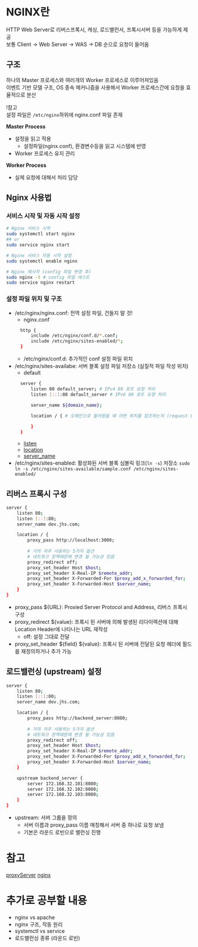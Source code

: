 # NGINX란
HTTP Web Server로 리버스프록시, 캐싱, 로드밸런서, 프록시서버 등을 가능하게 제공<br>
보통 Client -> Web Server -> WAS -> DB 순으로 요청이 들어옴

## 구조
하나의 Master 프로세스와 여러개의 Worker 프로세스로 이루어져있음<br>
이벤트 기반 모델 구조, OS 종속 메커니즘을 사용해서 Worker 프로세스간에 요청을 효율적으로 분산

!참고<br>
설정 파일은 `/etc/nginx`하위에 nginx.conf 파일 존재

**Master Process**
- 설정을 읽고 적용
  - 설정파일(nginx.conf), 환경변수등을 읽고 시스템에 반영
- Worker 프로세스 유지 관리

**Worker Process**
- 실제 요청에 대해서 처리 담당

## Nginx 사용법

### 서비스 시작 및 자동 시작 설정
```bash
# Nginx 서비스 시작
sudo systemctl start nginx
## or
sudo service nginx start

# Nginx 서비스 자동 시작 설정
sudo systemctl enable nginx

# Nginx 재시작 (config 파일 변경 후)
sudo nginx -t # config 파일 테스트
sudo service nginx restart
```

### 설정 파일 위치 및 구조
- /etc/nginx/nginx.conf: 전역 설정 파일, 건들지 말 것!
  - nginx.conf
  ```bash
    http {
        include /etc/nginx/conf.d/*.conf;
        include /etc/nginx/sites-enabled/*;
    }
  ```
  - /etc/nginx/conf.d: 추가적인 conf 설정 파일 위치
- /etc/nginx/sites-availabe: 서버 블록 설정 파일 저장소 (실질적 파일 작성 위치)
  - default
  ```bash
    server {
        listen 80 default_server; # IPv4 80 포트 요청 처리
        listen [::]:80 default_server # IPv6 80 포트 요청 처리

        server_name ${domain_name};
        
        location / { # 도메인으로 들어왔을 때 어떤 위치를 참조하는지 (request URI 설정)

        }
    }
  ```
    - [listen](https://nginx.org/en/docs/http/ngx_http_core_module.html#listen)
    - [location](https://nginx.org/en/docs/http/ngx_http_core_module.html#location)
    - [server_name](https://nginx.org/en/docs/http/ngx_http_core_module.html#server_name)
- /etc/nginx/sites-enabled: 활성화된 서버 블록 심볼릭 링크(`ln -s`) 저장소
  `sudo ln -s /etc/nginx/sites-available/sample.conf /etc/nginx/sites-enabled/`

## 리버스 프록시 구성
```bash
server {
    listen 80;
    listen [::]:80;
    server_name dev.jhs.com;

    location / {
        proxy_pass http://localhost:3000;
        
        # 거의 자주 사용하는 5가지 옵션
        # 네트워크 정책때문에 변경 될 가능성 있음
        proxy_redirect off;
        proxy_set_header Host $host; 
        proxy_set_header X-Real-IP $remote_addr;
        proxy_set_header X-Forwarded-For $proxy_add_x_forwarded_for;
        proxy_set_header X-Forwarded-Host $server_name;
    }
}
```
- proxy_pass ${URL}: Proxied Server Protocol and Address, 리버스 프록시 구성
- proxy_redirect ${value}: 프록시 된 서버에 의해 발생된 리다이렉션에 대해 Location Header에 나타나는 URL 재작성
  - off: 설정 그대로 전달
- proxy_set_header ${field} ${value}: 프록시 된 서버에 전달된 요청 헤더에 필드를 재정의하거나 추가 가능

## 로드밸런싱 (upstream) 설정
```bash
server {
    listen 80;
    listen [::]:80;
    server_name dev.jhs.com;

    location / {
        proxy_pass http://backend_server:8080;
        
        # 거의 자주 사용하는 5가지 옵션
        # 네트워크 정책때문에 변경 될 가능성 있음
        proxy_redirect off;
        proxy_set_header Host $host; 
        proxy_set_header X-Real-IP $remote_addr;
        proxy_set_header X-Forwarded-For $proxy_add_x_forwarded_for;
        proxy_set_header X-Forwarded-Host $server_name;
    }

    upstream backend_server {
        server 172.168.32.101:8080;
        server 172.168.32.102:8080;
        server 172.168.32.103:8080;
    }
}
```
- upstream: 서버 그룹을 정의
  - 서버 이름과 proxy_pass 이름 매칭해서 서버 중 하나로 요청 보냄
  - 기본은 라운드 로빈으로 밸런싱 진행

# 참고
[proxyServer](./proxyServer.md)
[nginx](https://nginx.org/en/docs/beginners_guide.html)

# 추가로 공부할 내용
- nginx vs apache
- nginx 구조, 작동 원리
- systemctl vs service
- 로드밸런싱 종류 (라운드 로빈)